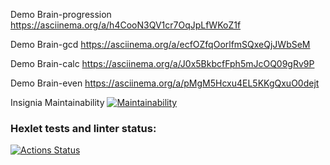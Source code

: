 Demo Brain-progression  https://asciinema.org/a/h4CooN3QV1cr7OqJpLfWKoZ1f


Demo Brain-gcd  https://asciinema.org/a/ecfOZfqOorlfmSQxeQjJWbSeM

Demo Brain-calc
https://asciinema.org/a/J0x5BkbcfFph5mJcOQ09gRv9P

Demo Brain-even
https://asciinema.org/a/pMgM5Hcxu4EL5KKgQxuO0dejt

Insignia Maintainability
[![Maintainability](https://qlty.sh/gh/AlexPythonn/projects/python-project-140/maintainability.svg)](https://qlty.sh/gh/AlexPythonn/projects/python-project-140)

### Hexlet tests and linter status:
[![Actions Status](https://github.com/AlexPythonn/python-project-140/actions/workflows/hexlet-check.yml/badge.svg)](https://github.com/AlexPythonn/python-project-140/actions)





